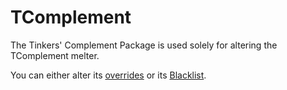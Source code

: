 # TComplement

The Tinkers' Complement Package is used solely for altering the TComplement melter.

You can either alter its [overrides](/Mods/ModTweaker/TComplement/Handlers/Overrides) or its [Blacklist](/Mods/ModTweaker/TComplement/Handlers/Blacklist).